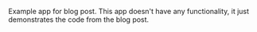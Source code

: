 Example app for blog post. This app doesn't have any functionality, it just demonstrates the code from the blog post.